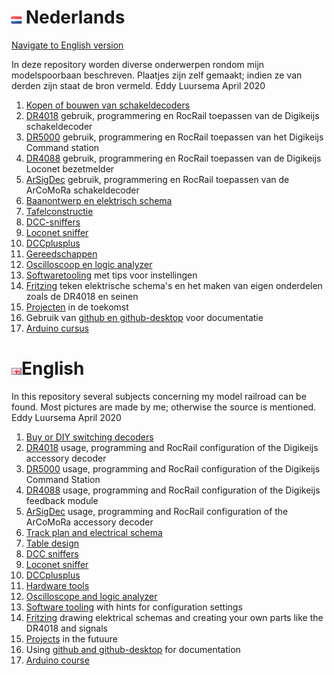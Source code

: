 # ![Nederlandse vlag](./images/nl.gif) Nederlands

[Navigate to English version](#English)

In deze repository worden diverse onderwerpen rondom mijn modelspoorbaan beschreven. Plaatjes zijn zelf gemaakt; indien ze van derden zijn staat de bron vermeld.
Eddy Luursema April 2020

1. [Kopen of bouwen van schakeldecoders](/BuyorDIYSignaldecoders/README.md)
2. [DR4018](/DR4018/README.md) gebruik, programmering en RocRail toepassen van de Digikeijs schakeldecoder     
3.  [DR5000](/DR5000/README.md) gebruik, programmering en RocRail toepassen van het Digikeijs Command station
4. [DR4088](/DR4088/README.md) gebruik, programmering en RocRail toepassen van de Digikeijs Loconet bezetmelder
5. [ArSigDec](/DCCNext/README.md) gebruik, programmering en RocRail toepassen van de ArCoMoRa schakeldecoder     
6. [Baanontwerp en elektrisch schema](/Track/README.md)
7. [Tafelconstructie](/Table/README.md)
8. [DCC-sniffers](./DCCsniffers/README.md)
9. [Loconet sniffer](./Loconet/README.md)
10. [DCCplusplus](./DCCplusplus/README.md)
11. [Gereedschappen](./Hardwaretooling/README.md)
12. [Oscilloscoop en logic analyzer](./OscilloscopeLogicAnalyzer/README.md)
13. [Softwaretooling](./Softwaretooling.md) met tips voor instellingen
14. [Fritzing](./Fritzing/README.md) teken elektrische schema's en het maken van eigen onderdelen zoals de DR4018 en seinen
15. [Projecten](./Projects.md) in de toekomst
16. Gebruik van [github en github-desktop](/Github/README.md) voor documentatie
17. [Arduino cursus](/ArduinoCourse/README.md)


# ![English flag](./images/gb.gif)English

In this repository several subjects concerning my model railroad can be found. Most pictures are made by me; otherwise the source is mentioned.
Eddy Luursema April 2020

1. [Buy or DIY  switching decoders](/BuyorDIYSignaldecoders/README.md#English)
2. [DR4018](/DR4018/README.md#English) usage, programming and RocRail configuration of the Digikeijs accessory decoder   
3. [DR5000](/DR5000/README.md#English) usage, programming and RocRail configuration of the Digikeijs Command Station
4. [DR4088](/DR4088/README.md#English) usage, programming and RocRail configuration of the Digikeijs feedback module
5. [ArSigDec](/DCCNext/README.md#English) usage, programming and RocRail configuration of the ArCoMoRa accessory decoder     
6. [Track plan and electrical schema](/Track/README.md#English)
7. [Table design](/Table/README.md#English)
8. [DCC sniffers](./DCCsniffers/README.md#English)
9. [Loconet sniffer](./Loconet/README.md)
10. [DCCplusplus](./DCCplusplus/README.md#English)
11. [Hardware tools](./Hardwaretooling/README.md#English)
12. [Oscilloscope and logic analyzer](./OscilloscopeLogicAnalyzer/README.md)
13. [Software tooling](./Softwaretooling.md#English) with hints for configuration settings
14. [Fritzing](./Fritzing/README.md#English) drawing elektrical schemas and creating your own parts like the DR4018 and signals
15. [Projects](./Projects.md#English) in the futuure
16. Using [github and github-desktop](/Github/README.md#English) for documentation
17. [Arduino course](/ArduinoCourse/README.md#English)
